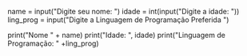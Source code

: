 name = input("Digite seu nome: ")
idade = int(input("Digite a idade: "))
ling_prog = input("Digite a Linguagem de Programação Preferida ")

print("Nome " + name)
print("Idade: ", idade)
print("Linguagem de Programação: " +ling_prog)